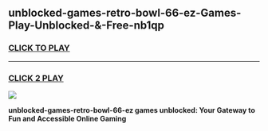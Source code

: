 
## unblocked-games-retro-bowl-66-ez-Games-Play-Unblocked-&-Free-nb1qp
<h3>
<a href="https://premium76.site?title=unblocked-games-retro-bowl-66-ez&ref=24A">CLICK TO PLAY</a></h3>
<hr>

<h3>
<a href="https://premium76.site?title=unblocked-games-retro-bowl-66-ez&ref=24A">CLICK 2 PLAY</a>
  
</h3>

<a href="https://premium76.site?title=unblocked-games-retro-bowl-66-ez&ref=24A"><img src="https://clearcache.store/games.png"></a>


**unblocked-games-retro-bowl-66-ez games unblocked: Your Gateway to Fun and Accessible Online Gaming**
